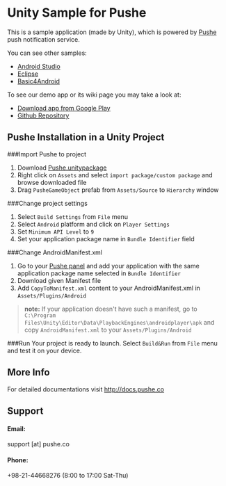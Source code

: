# Unity Sample for Pushe

This is a sample application (made by Unity), which is powered by [Pushe](http://pushe.co) push notification service.

You can see other samples:
* [Android Studio](https://github.com/ronashco/pushe-android-studio-sample)
* [Eclipse](https://github.com/ronashco/pushe-eclipse-sample)
* [Basic4Android](https://github.com/ronashco/pushe-b4a-sample)

To see our demo app or its wiki page you may take a look at:
* [Download app from Google Play](https://play.google.com/store/apps/details?id=co.ronash.pushesample)
* [Github Repository](https://github.com/ronashco/pushe-sample)

## Pushe Installation in a Unity Project 

###Import Pushe to project

1. Download [Pushe.unitypackage](http://static.pushe.co/1-0-0/Pushe-v1.0.0.unitypackage)
2. Right click on `Assets` and select `import package/custom package` and browse downloaded file
3. Drag `PusheGameObject` prefab from `Assets/Source` to `Hierarchy` window

###Change project settings

1. Select `Build Settings` from `File` menu
2. Select `Android` platform and click on `Player Settings`
3. Set `Minimum API Level` to `9`
4. Set your application package name in `Bundle Identifier` field

###Change AndroidManifest.xml

1. Go to your [Pushe panel](http://pushe.co/panel/platform/application/add/) and add your application with the same application package name selected in `Bundle Identifier`
2. Download given Manifest file
3. Add `CopyToManifest.xml` content to your AndroidManifest.xml in `Assets/Plugins/Android`

> **note:** If your application doesn't have such a manifest, go to `C:\Program Files\Unity\Editor\Data\PlaybackEngines\androidplayer\apk` and copy `AndroidManifest.xml` to your `Assets/Plugins/Android`

###Run
Your project is ready to launch. Select `Build&Run` from `File` menu and test it on your device.

## More Info
For detailed documentations visit http://docs.pushe.co


## Support 
#### Email:
support [at] pushe.co
#### Phone:
+98-21-44668276 (8:00 to 17:00 Sat-Thu)

